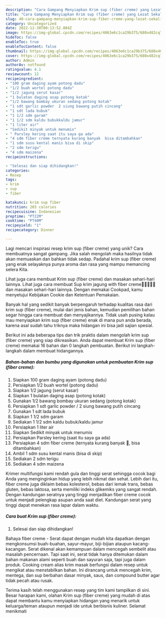 ```yaml
---
description: "Cara Gampang Menyiapkan Krim sup (fiber creme) yang Lezat Sekali"
title: "Cara Gampang Menyiapkan Krim sup (fiber creme) yang Lezat Sekali"
slug: 40-cara-gampang-menyiapkan-krim-sup-fiber-creme-yang-lezat-sekali
category: Uncategorized
date: 2022-12-30T00:13:52.804Z
image: https://img-global.cpcdn.com/recipes/4063e6c1ca29b375/680x482cq70/krim-sup-fiber-creme-foto-resep-utama.jpg
hideToc: false
enableToc: true
enableTocContent: false
thumbnail: https://img-global.cpcdn.com/recipes/4063e6c1ca29b375/680x482cq70/krim-sup-fiber-creme-foto-resep-utama.jpg
cover: https://img-global.cpcdn.com/recipes/4063e6c1ca29b375/680x482cq70/krim-sup-fiber-creme-foto-resep-utama.jpg
author: Admin
authorAv: notfound
ratingvalue: 4.1
reviewcount: 12
recipeingredient:
- "100 gram daging ayam potong dadu"
- "1/2 buah wortel potong dadu"
- "1/2 jagung serut kasar"
- "1 bulatan daging asap potong kotak"
- "1/2 bawang bombay ukuran sedang potong kotak"
- "1 sdt garlic powder  2 siung bawang putih cincang"
- "1 sdt lada bubuk"
- "1 1/2 sdm garam"
- "1 1/2 sdm kaldu bubukkaldu jamur"
- "1 liter air"
- "Sedikit minyak untuk menumis"
- " Parsley kering saat itu saya ga ada"
- "4 sdm fiber creme ternyata kurang banyak  bisa ditambahkan"
- "1 sdm susu kental manis bisa di skip"
- "2 sdm terigu"
- "4 sdm maizena"
recipeinstructions:

- "Selesai dan siap dihidangkan!"
categories:
- Resep
tags:
- krim
- sup
- fiber

katakunci: krim sup fiber 
nutrition: 203 calories
recipecuisine: Indonesian
preptime: "PT22M"
cooktime: "PT40M"
recipeyield: "1"
recipecategory: Dinner

---
```





Lagi mencari inspirasi resep krim sup (fiber creme) yang unik? Cara membuatnya sangat gampang. Jika salah mengolah maka hasilnya tidak akan memuaskan dan bahkan tidak sedap. Padahal krim sup (fiber creme) yang enak selayaknya punya aroma dan rasa yang mampu memancing selera Kita.





Lihat juga cara membuat Krim sup (fiber creme) dan masakan sehari-hari lainnya. Lihat juga cara membuat Sup krim jagung with fiber creme🤩🌽🌽🌽🌽 dan masakan sehari-hari lainnya. Dengan memakai Cookpad, kamu menyetujui Kebijakan Cookie dan Ketentuan Pemakaian.

Banyak hal yang sedikit banyak berpengaruh terhadap kualitas rasa dari krim sup (fiber creme), mulai dari jenis bahan, kemudian pemilihan bahan segar hingga cara membuat dan menyajikannya. Tidak usah pusing kalau mau menyiapkan krim sup (fiber creme) enak di mana pun anda berada, karena asal sudah tahu triknya maka hidangan ini bisa jadi sajian spesial.






Berikut ini ada beberapa tips dan trik praktis dalam mengolah krim sup (fiber creme) yang siap dikreasikan. Anda dapat membuat Krim sup (fiber creme) memakai 16 bahan dan 0 langkah pembuatan. Berikut ini langkah-langkah dalam membuat hidangannya.

<!--inarticleads1-->

##### Bahan-bahan dan bumbu yang digunakan untuk pembuatan Krim sup (fiber creme):

1. Siapkan 100 gram daging ayam (potong dadu)
1. Persiapkan 1/2 buah wortel (potong dadu)
1. Siapkan 1/2 jagung (serut kasar)
1. Siapkan 1 bulatan daging asap (potong kotak)
1. Gunakan 1/2 bawang bombay ukuran sedang (potong kotak)
1. Persiapkan 1 sdt garlic powder / 2 siung bawang putih cincang
1. Gunakan 1 sdt lada bubuk
1. Siapkan 1 1/2 sdm garam
1. Sediakan 1 1/2 sdm kaldu bubuk/kaldu jamur
1. Persiapkan 1 liter air
1. Siapkan Sedikit minyak untuk menumis
1. Persiapkan  Parsley kering (saat itu saya ga ada)
1. Persiapkan 4 sdm fiber creme (ternyata kurang banyak 🤣, bisa ditambahkan)
1. Ambil 1 sdm susu kental manis (bisa di skip)
1. Sediakan 2 sdm terigu
1. Sediakan 4 sdm maizena


Krimer multifungsi kami rendah gula dan tinggi serat sehingga cocok bagi Anda yang menginginkan hidup yang lebih nikmat dan sehat. Lebih dari itu, fiber creme juga diklaim bebas kolesterol, bebas dari lemak trans, bebas gluten, bebas laktosa, serta memiliki indeks glikemiks yang sangat rendah. Dengan kandungan seratnya yang tinggi menjadikan fiber creme cocok untuk menjadi pelengkap asupan anda saat diet. Kandungan serat yang tinggi dapat menekan rasa lapar dalam waktu. 

<!--inarticleads2-->

##### Cara buat Krim sup (fiber creme):


1. Selesai dan siap dihidangkan!

Bahaya fiber creme - Serat dapat dengan mudah kita dapatkan dengan mengkonsumsi buah-buahan, sayur-mayur, biji-bijian ataupun kacang-kacangan. Serat dikenal akan kemampuan dalam mencegah sembelit atau masalah pencernaan. Tapi saat ini, serat tidak hanya ditemukan dalam bahan makanan alami seperti buah dan sayuran saja, tapi juga dalam produk. Cooking cream alias krim masak berfungsi dalam resep untuk mengikat atau menstabilkan bahan. Ini dirancang untuk mencegah krim, mentega, dan sup berbahan dasar minyak, saus, dan compound butter agar tidak pecah atau rusak. 

Terima kasih telah menggunakan resep yang tim kami tampilkan di sini. Besar harapan kami, olahan Krim sup (fiber creme) yang mudah di atas dapat membantu kamu menyiapkan hidangan yang menarik untuk keluarga/teman ataupun menjadi ide untuk berbisnis kuliner. Selamat menikmati
